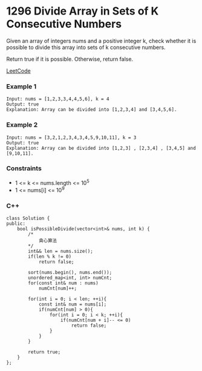 # 1296 Divide Array in Sets of K Consecutive Numbers

Given an array of integers nums and a positive integer k, check whether it is possible to divide this array into sets of k consecutive numbers.

Return true if it is possible. Otherwise, return false.


[LeetCode](https://leetcode.cn/problems/minimum-path-cost-in-a-grid/)

### Example 1

```
Input: nums = [1,2,3,3,4,4,5,6], k = 4
Output: true
Explanation: Array can be divided into [1,2,3,4] and [3,4,5,6].
```

### Example 2

```
Input: nums = [3,2,1,2,3,4,3,4,5,9,10,11], k = 3
Output: true
Explanation: Array can be divided into [1,2,3] , [2,3,4] , [3,4,5] and [9,10,11].
```

### Constraints

* 1 <= k <= nums.length <= 10<sup>5</sup>
* 1 <= nums[i] <= 10<sup>9</sup>

### C++ 

```
class Solution {
public:
    bool isPossibleDivide(vector<int>& nums, int k) {
        /*
            貪心算法
        */
        int&& len = nums.size();
        if(len % k != 0)
            return false;
        
        sort(nums.begin(), nums.end());
        unordered_map<int, int> numCnt;
        for(const int& num : nums)
            numCnt[num]++;

        for(int i = 0; i < len; ++i){
            const int& num = nums[i];
            if(numCnt[num] > 0){
                for(int i = 0; i < k; ++i){
                    if(numCnt[num + i]-- <= 0)
                        return false;
                }
            }
        }

        return true;     
    }
};
```